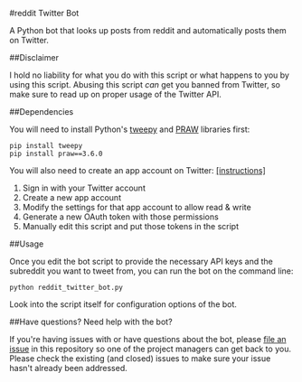 #reddit Twitter Bot

A Python bot that looks up posts from reddit and automatically posts them on Twitter.

##Disclaimer

I hold no liability for what you do with this script or what happens to you by using this script. Abusing this script *can* get you banned from Twitter, so make sure to read up on proper usage of the Twitter API.

##Dependencies

You will need to install Python's [tweepy](https://github.com/tweepy/tweepy) and [PRAW](https://praw.readthedocs.org/en/) libraries first:

    pip install tweepy
    pip install praw==3.6.0
    
You will also need to create an app account on Twitter: [[instructions]](https://dev.twitter.com/apps)

1. Sign in with your Twitter account
2. Create a new app account
3. Modify the settings for that app account to allow read & write
4. Generate a new OAuth token with those permissions
5. Manually edit this script and put those tokens in the script

##Usage

Once you edit the bot script to provide the necessary API keys and the subreddit you want to tweet from, you can run the bot on the command line:

    python reddit_twitter_bot.py
 
Look into the script itself for configuration options of the bot.

##Have questions? Need help with the bot?

If you're having issues with or have questions about the bot, please [file an issue](https://github.com/rhiever/reddit-twitter-bot/issues) in this repository so one of the project managers can get back to you. Please check the existing (and closed) issues to make sure your issue hasn't already been addressed.
